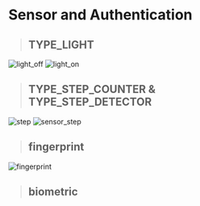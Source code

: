 # Sensor and Authentication
> ## TYPE_LIGHT
  ![light_off](/capture/light_off.png) 
  ![light_on](/capture/light_on.png)
> ## TYPE_STEP_COUNTER & TYPE_STEP_DETECTOR
  ![step](/capture/step.png)
  ![sensor_step](/capture/sensor_step.png)
> ## fingerprint
  ![fingerprint](/capture/fingerprint.png)
> ## biometric

